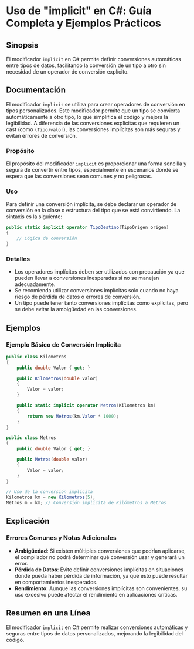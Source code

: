 <!--
Meta Description: # Uso de "implicit" en C#: Guía Completa y Ejemplos Prácticos ## Sinopsis El modificador `implicit` en C# permite definir conversiones automáticas ent...
Meta Keywords: conversiones, conversión, valor, que, public
-->

# Uso de "implicit" en C#: Guía Completa y Ejemplos Prácticos

## Sinopsis
El modificador `implicit` en C# permite definir conversiones automáticas entre tipos de datos, facilitando la conversión de un tipo a otro sin necesidad de un operador de conversión explícito.

## Documentación
El modificador `implicit` se utiliza para crear operadores de conversión en tipos personalizados. Este modificador permite que un tipo se convierta automáticamente a otro tipo, lo que simplifica el código y mejora la legibilidad. A diferencia de las conversiones explícitas que requieren un cast (como `(Tipo)valor`), las conversiones implícitas son más seguras y evitan errores de conversión.

### Propósito
El propósito del modificador `implicit` es proporcionar una forma sencilla y segura de convertir entre tipos, especialmente en escenarios donde se espera que las conversiones sean comunes y no peligrosas.

### Uso
Para definir una conversión implícita, se debe declarar un operador de conversión en la clase o estructura del tipo que se está convirtiendo. La sintaxis es la siguiente:

```csharp
public static implicit operator TipoDestino(TipoOrigen origen)
{
    // Lógica de conversión
}
```

### Detalles
- Los operadores implícitos deben ser utilizados con precaución ya que pueden llevar a conversiones inesperadas si no se manejan adecuadamente.
- Se recomienda utilizar conversiones implícitas solo cuando no haya riesgo de pérdida de datos o errores de conversión.
- Un tipo puede tener tanto conversiones implícitas como explícitas, pero se debe evitar la ambigüedad en las conversiones.

## Ejemplos
### Ejemplo Básico de Conversión Implícita

```csharp
public class Kilometros
{
    public double Valor { get; }

    public Kilometros(double valor)
    {
        Valor = valor;
    }

    public static implicit operator Metros(Kilometros km)
    {
        return new Metros(km.Valor * 1000);
    }
}

public class Metros
{
    public double Valor { get; }

    public Metros(double valor)
    {
        Valor = valor;
    }
}

// Uso de la conversión implícita
Kilometros km = new Kilometros(5);
Metros m = km; // Conversión implícita de Kilómetros a Metros
```

## Explicación
### Errores Comunes y Notas Adicionales
- **Ambigüedad**: Si existen múltiples conversiones que podrían aplicarse, el compilador no podrá determinar qué conversión usar y generará un error.
- **Pérdida de Datos**: Evite definir conversiones implícitas en situaciones donde pueda haber pérdida de información, ya que esto puede resultar en comportamientos inesperados.
- **Rendimiento**: Aunque las conversiones implícitas son convenientes, su uso excesivo puede afectar el rendimiento en aplicaciones críticas.

## Resumen en una Línea
El modificador `implicit` en C# permite realizar conversiones automáticas y seguras entre tipos de datos personalizados, mejorando la legibilidad del código.